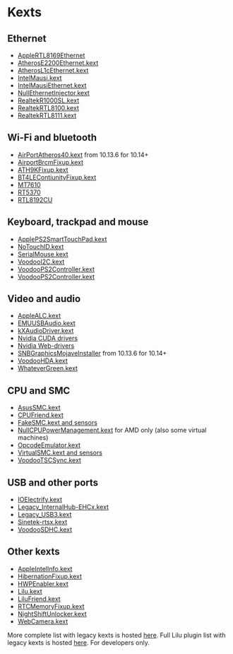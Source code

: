 Kexts
=====

## Ethernet

- [AppleRTL8169Ethernet](https://www.realtek.com/en/directly-download)
- [AtherosE2200Ethernet.kext](https://github.com/Mieze/AtherosE2200Ethernet)
- [AtherosL1cEthernet.kext](https://github.com/al3xtjames/AtherosL1cEthernet)
- [IntelMausi.kext](https://github.com/acidanthera/IntelMausi)
- [IntelMausiEthernet.kext](https://github.com/Mieze/IntelMausiEthernet)
- [NullEthernetInjector.kext](https://github.com/RehabMan/OS-X-Null-Ethernet)
- [RealtekR1000SL.kext](https://www.insanelymac.com/forum/topic/286937-realtekr1000-v3/)
- [RealtekRTL8100.kext](https://github.com/Mieze/RealtekRTL8100)
- [RealtekRTL8111.kext](https://github.com/Mieze/RTL8111_driver_for_OS_X)

## Wi-Fi and bluetooth

- [AirPortAtheros40.kext](https://i.applelife.ru/2018/12/442854_AirPortAtheros40.kext.zip) from 10.13.6 for 10.14+
- [AirportBrcmFixup.kext](https://github.com/acidanthera/AirportBrcmFixup)
- [ATH9KFixup.kext](https://github.com/chunnann/ATH9KFixup)
- [BT4LEContiunityFixup.kext](https://github.com/acidanthera/BT4LEContiunityFixup)
- [MT7610](https://d86o2zu8ugzlg.cloudfront.net/mediatek-craft/drivers/MT7612_7610U_D5.0.1.25_SDK1.0.2.18_UI5.0.0.27_20151209.zip)
- [RT5370](https://d86o2zu8ugzlg.cloudfront.net/mediatek-craft/drivers/RTUSB_D2870-4.2.9.2_UI-4.0.9.6_2013_11_29.zip)
- [RTL8192CU](https://drive.google.com/file/d/1ZtdMqlvKBbHULJhl1u9omuLOy6j0vx48/view?usp=sharing)

## Keyboard, trackpad and mouse

- [ApplePS2SmartTouchPad.kext](https://osxlatitude.com/forums/topic/1948-elan-focaltech-and-synaptics-smart-touchpad-driver-mac-os-x/)
- [NoTouchID.kext](https://github.com/al3xtjames/NoTouchID)
- [SerialMouse.kext](https://github.com/Goldfish64/SerialMouse)
- [VoodooI2C.kext](https://github.com/alexandred/VoodooI2C)
- [VoodooPS2Controller.kext](https://github.com/acidanthera/VoodooPS2)
- [VoodooPS2Controller.kext](https://github.com/RehabMan/OS-X-Voodoo-PS2-Controller)

## Video and audio

- [AppleALC.kext](https://github.com/acidanthera/AppleALC)
- [EMUUSBAudio.kext](https://github.com/Wouter1/EMU-driver)
- [kXAudioDriver.kext](https://github.com/kxproject/kx-audio-driver)
- [Nvidia CUDA drivers](https://www.nvidia.com/object/mac-driver-archive.html)
- [Nvidia Web-drivers](https://gfe.nvidia.com/mac-update)
- [SNBGraphicsMojaveInstaller](https://github.com/Andrej-Antipov/SNBGraphicsMojaveInstaller) from 10.13.6 for 10.14+
- [VoodooHDA.kext](https://sourceforge.net/projects/voodoohda/)
- [WhateverGreen.kext](https://github.com/acidanthera/WhateverGreen)

## CPU and SMC

- [AsusSMC.kext](https://github.com/hieplpvip/AsusSMC)
- [CPUFriend.kext](https://github.com/acidanthera/CPUFriend)
- [FakeSMC.kext and sensors](https://sourceforge.net/projects/hwsensors3.hwsensors.p/)
- [NullCPUPowerManagement.kext](https://github.com/corpnewt/NullCPUPowerManagement) for AMD only (also some virtual machines)
- [OpcodeEmulator.kext](https://www.insanelymac.com/forum/topic/329704-opcode-emulator-opemu-plug-in-project/)
- [VirtualSMC.kext and sensors](https://github.com/acidanthera/VirtualSMC)
- [VoodooTSCSync.kext](https://github.com/RehabMan/VoodooTSCSync)

## USB and other ports

- [IOElectrify.kext](https://github.com/the-darkvoid/macOS-IOElectrify)
- [Legacy_InternalHub-EHCx.kext](https://applelife.ru/posts/537459)
- [Legacy_USB3.kext](https://applelife.ru/posts/537459)
- [Sinetek-rtsx.kext](https://www.insanelymac.com/forum/topic/321080-sineteks-driver-for-realtek-rtsx-sdhc-card-readers/?do=findComment&comment=2376387)
- [VoodooSDHC.kext](https://github.com/lvs1974/VoodooSDHCMod)

## Other kexts

- [AppleIntelInfo.kext](https://github.com/headkaze/AppleIntelInfo)
- [HibernationFixup.kext](https://github.com/acidanthera/HibernationFixup)
- [HWPEnabler.kext](https://github.com/goodwin/HWPEnable)
- [Lilu.kext](https://github.com/acidanthera/Lilu)
- [LiluFriend.kext](https://github.com/PMheart/LiluFriend)
- [RTCMemoryFixup.kext](https://github.com/lvs1974/RTCMemoryFixup)
- [NightShiftUnlocker.kext](https://github.com/0xFireWolf/NightShiftUnlocker)
- [WebCamera.kext](https://www.applelife.ru/threads/asus-x550vc-i-asus-x550cc.41752/page-130#post-593586)

More complete list with legacy kexts is hosted [here](https://docs.google.com/spreadsheets/d/15S-ocrkm_VTUJpKxNII-YUyQFd5VYdjbe0DHlZVCQyM). Full Lilu plugin list with legacy kexts is hosted [here](https://github.com/acidanthera/Lilu/blob/master/KnownPlugins.md). For developers only.
